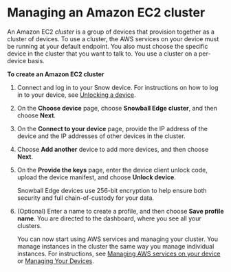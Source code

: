 # Managing an Amazon EC2 cluster<a name="manage-clusters"></a>

An Amazon EC2 *cluster* is a group of devices that provision together as a cluster of devices\. To use a cluster, the AWS services on your device must be running at your default endpoint\. You also must choose the specific device in the cluster that you want to talk to\. You use a cluster on a per\-device basis\.

**To create an Amazon EC2 cluster**

1. Connect and log in to your Snow device\. For instructions on how to log in to your device, see [Unlocking a device](connect-unlock-device.md)\.

1. On the **Choose device** page, choose **Snowball Edge cluster**, and then choose **Next**\.

1. On the **Connect to your device** page, provide the IP address of the device and the IP addresses of other devices in the cluster\. 

1. Choose **Add another** device to add more devices, and then choose **Next**\.

1. On the **Provide the keys** page, enter the device client unlock code, upload the device manifest, and choose **Unlock device**\. 

   Snowball Edge devices use 256\-bit encryption to help ensure both security and full chain\-of\-custody for your data\.

1. \(Optional\) Enter a name to create a profile, and then choose **Save profile name**\. You are directed to the dashboard, where you see all your clusters\.

   You can now start using AWS services and managing your cluster\. You manage instances in the cluster the same way you manage individual instances\. For instructions, see [Managing AWS services on your device](manage-services.md) or [Managing Your Devices](manage-device.md)\.